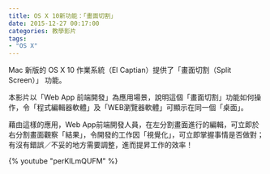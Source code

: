 ```yaml
---
title: OS X 10新功能：「畫面切割」
date: 2015-12-27 00:17:00
categories: 教學影片
tags:
- "OS X"
---
```

Mac 新版的 OS X 10 作業系統（El Captian）提供了「畫面切割（Split Screen）」 功能。
<!-- more -->
本影片以「Web App 前端開發」為應用場景，說明這個「畫面切割」功能如何操作，令「程式編輯器軟體」及「WEB瀏覽器軟體」可顯示在同一個「桌面」。

藉由這樣的應用，Web App前端開發人員，在左分割畫面進行的編輯，可立即於右分割畫面觀察「結果」，令開發的工作因「視覺化」，可立即掌握事情是否做對；有沒有錯誤／不妥的地方需要調整，進而提昇工作的效率！

{% youtube "perKILmQUFM" %}

